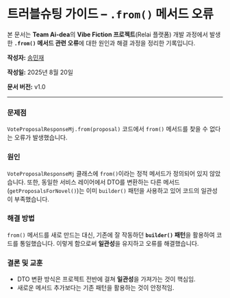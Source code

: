 # 트러블슈팅 가이드 – `.from()` 메서드 오류

본 문서는 **Team Ai-dea**의 **Vibe Fiction 프로젝트**(Relai 플랫폼) 개발 과정에서 발생한 **`.from()` 메서드 관련 오류**에 대한 원인과 해결 과정을 정리한 기록입니다.

**작성자:** [송민재](https://github.com/songkey06)

**작성일:** 2025년 8월 20일

**문서 버전:** v1.0

---

### 문제점
`VoteProposalResponseMj.from(proposal)` 코드에서 `from()` 메서드를 찾을 수 없다는 오류가 발생했습니다.

### 원인
`VoteProposalResponseMj` 클래스에 `from()`이라는 정적 메서드가 정의되어 있지 않았습니다.
또한, 동일한 서비스 레이어에서 DTO를 변환하는 다른 메서드(`getProposalsForNovel()`)는 이미 `builder()` 패턴을 사용하고 있어 코드의 일관성이 부족했습니다.

### 해결 방법
`from()` 메서드를 새로 만드는 대신, 기존에 잘 작동하던 **`builder()` 패턴**을 활용하여 코드를 통일했습니다.
이렇게 함으로써 **일관성**을 유지하고 오류를 해결했습니다.

### 결론 및 교훈

* DTO 변환 방식은 프로젝트 전반에 걸쳐 **일관성**을 가져가는 것이 핵심임.
* 새로운 메서드 추가보다는 기존 패턴을 활용하는 것이 안정적임.
